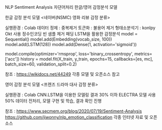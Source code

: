 NLP Sentiment Analysis
자뎐어처리 한글/영어 감정분석 모델


한글 감정 분석 모델
<네이버(NSMC) 영화 리뷰 감정 분류>

실행환경 : Colab
데이터 정제 : 중복제거
토큰화 : 불용어 제거
형태소분석기 : konlpy Okt 사용
정수인코딩
빈 샘플 제거
패딩
LSTM을 활용한 감정분석
model = Sequential()
model.add(Embedding(vocab_size, 100))
model.add(LSTM(128))
model.add(Dense(1, activation='sigmoid'))

model.compile(optimizer='rmsprop', loss='binary_crossentropy', metrics=['acc'])
history = model.fit(X_train, y_train, epochs=15, callbacks=[es, mc], batch_size=60, validation_split=0.2)

참조 : https://wikidocs.net/44249
각종 모델 및 오픈소스 참고

영어 감정 분석 모델
<프렌즈 드라마 대사 감정 분류>

실행환경 : Colab
CNN.LSTM을 이용한 모델링 결과 30% 이하
ELECTRA 모델 사용 50% 
데이터 전처리, 모델 구현 및 학습, 결과 확인 진행

참조 : https://www.secmem.org/blog/2020/07/19/Sentiment-Analysis
https://github.com/jiwonny/nlp_emotion_classification
각종 인터넷 자료 및 오픈소스 

